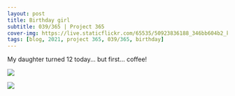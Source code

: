 ```yaml
---
layout: post
title: Birthday girl
subtitle: 039/365 | Project 365
cover-img: https://live.staticflickr.com/65535/50923836188_346bb604b2_k.jpg
tags: [blog, 2021, project 365, 039/365, birthday]
---
```

My daughter turned 12 today... but first... coffee!
<p class="post-img-wrap">
  <img src="https://live.staticflickr.com/65535/50924489671_4f483ac71c_h.jpg">
</p>
<p class="post-img-wrap">
  <img src="https://live.staticflickr.com/65535/50924648007_f4a6503abe_h.jpg">
</p>
